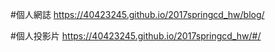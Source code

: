 #個人網誌 https://40423245.github.io/2017springcd_hw/blog/

#個人投影片 https://40423245.github.io/2017springcd_hw/#/
